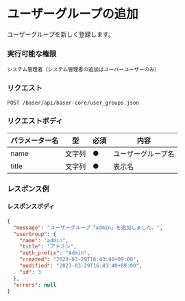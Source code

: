 # ユーザーグループの追加

ユーザーグループを新しく登録します。

### 実行可能な権限
```
システム管理者（システム管理者の追加はユーパーユーザーのみ）
```

### リクエスト
```
POST /baser/api/baser-core/user_groups.json
``` 

### リクエストボディ

| パラメーター名             | 型   | 必須  | 内容                              |
|---------------------|-----|-----|---------------------------------|
| name | 文字列  | ●   | ユーザーグループ名 |
| title         | 文字列 | ●   | 表示名                           |

### レスポンス例
#### レスポンスボディ
```json
{
  "message": "ユーザーグループ「admin」を追加しました。",
  "userGroup": {
    "name": "admin",
    "title": "アドミン",
    "auth_prefix": "Admin",
    "created": "2023-03-29T16:43:40+09:00",
    "modified": "2023-03-29T16:43:40+09:00",
    "id": 3
  },
  "errors": null
}

```

